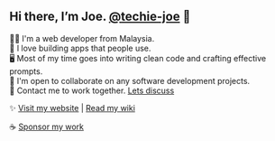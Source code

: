 ## Hi there, I’m Joe. [@techie-joe](//github.com/techie-joe) 👋

🧑‍💻 I'm a web developer from Malaysia.  
💞️ I love building apps that people use.  
🖥️ Most of my time goes into writing clean code and crafting effective prompts.  
🌱 I'm open to collaborate on any software development projects.  
💬 Contact me to work together. [Lets discuss](//github.com/techie-joe/techie-joe/discussions)  

✨ [Visit my website](//techie-joe.github.io) | [Read my wiki](//github.com/techie-joe/techie-joe/wiki)  

☕️ [Sponsor my work](//github.com/sponsors/techie-joe)  

<!---
techie-joe/techie-joe is a ✨ special ✨ repository because its `README.md` (this file) appears on your GitHub profile.
You can click the Preview link to take a look at your changes.
--->
